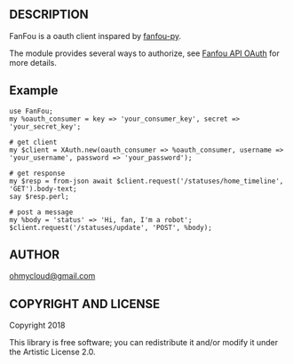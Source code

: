 ## DESCRIPTION

FanFou is a oauth client inspared by [fanfou-py](https://docs.setq.me/oh-my-robot/fanfou-api.html).  

The module provides several ways to authorize,  see [Fanfou API OAuth](https://github.com/FanfouAPI/FanFouAPIDoc/wiki/Oauth) for more details.

## Example

```perl6
use FanFou;
my %oauth_consumer = key => 'your_consumer_key', secret => 'your_secret_key';

# get client
my $client = XAuth.new(oauth_consumer => %oauth_consumer, username => 'your_username', password => 'your_password');

# get response
my $resp = from-json await $client.request('/statuses/home_timeline', 'GET').body-text;
say $resp.perl;

# post a message
my %body = 'status' => 'Hi, fan, I'm a robot';
$client.request('/statuses/update', 'POST', %body);
```

## AUTHOR

ohmycloud@gmail.com

## COPYRIGHT AND LICENSE

Copyright 2018

This library is free software; you can redistribute it and/or modify it under the Artistic License 2.0.
